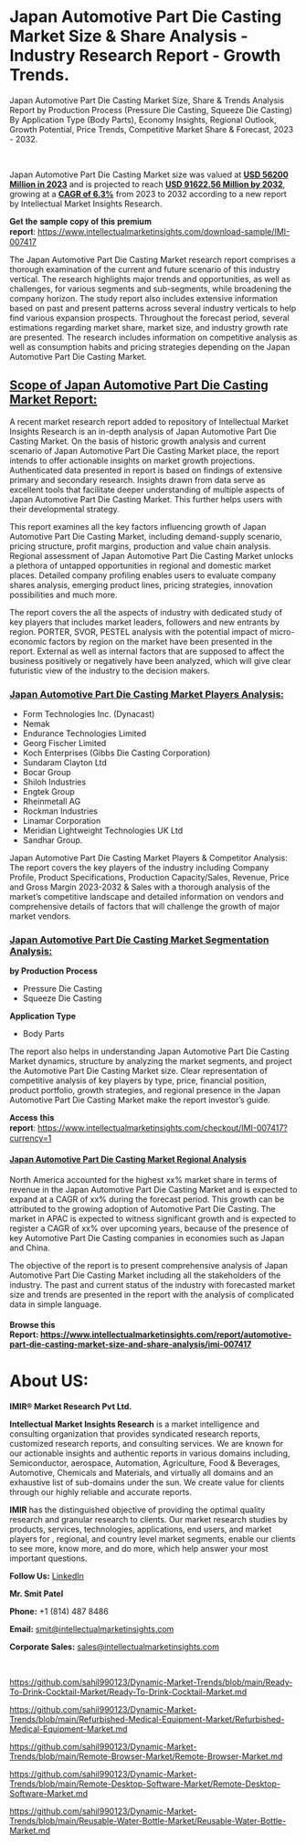 <h1>Japan Automotive Part Die Casting Market Size &amp; Share Analysis - Industry Research Report - Growth Trends.</h1>
<p>Japan Automotive Part Die Casting Market Size, Share &amp; Trends Analysis Report by Production Process (Pressure Die Casting, Squeeze Die Casting) By Application Type (Body Parts), Economy Insights, Regional Outlook, Growth Potential, Price Trends, Competitive Market Share &amp; Forecast, 2023 - 2032.</p>
<div>&nbsp;</div>
<p>Japan Automotive Part Die Casting Market size was valued at&nbsp;<strong><u>USD 56200 Million in 2023</u></strong>&nbsp;and is projected to reach&nbsp;<strong><u>USD 91622.56 Million by 2032</u></strong>, growing at a&nbsp;<strong><u>CAGR of 6.3%</u></strong>&nbsp;from 2023 to 2032 according to a new report by Intellectual Market Insights Research.</p>
<p>𝐆𝐞𝐭 𝐭𝐡𝐞 𝐬𝐚𝐦𝐩𝐥𝐞 𝐜𝐨𝐩𝐲 𝐨𝐟 𝐭𝐡𝐢𝐬 𝐩𝐫𝐞𝐦𝐢𝐮𝐦 𝐫𝐞𝐩𝐨𝐫𝐭:&nbsp;<a href="https://www.intellectualmarketinsights.com/download-sample/IMI-007417">https://www.intellectualmarketinsights.com/download-sample/IMI-007417</a>&nbsp;</p>
<p>The Japan Automotive Part Die Casting Market research report comprises a thorough examination of the current and future scenario of this industry vertical. The research highlights major trends and opportunities, as well as challenges, for various segments and sub-segments, while broadening the company horizon. The study report also includes extensive information based on past and present patterns across several industry verticals to help find various expansion prospects. Throughout the forecast period, several estimations regarding market share, market size, and industry growth rate are presented. The research includes information on competitive analysis as well as consumption habits and pricing strategies depending on the Japan Automotive Part Die Casting Market.</p>
<h2><strong><u>Scope of Japan Automotive Part Die Casting Market Report:</u></strong></h2>
<p>A recent market research report added to repository of Intellectual Market Insights Research is an in-depth analysis of Japan Automotive Part Die Casting Market. On the basis of historic growth analysis and current scenario of Japan Automotive Part Die Casting Market place, the report intends to offer actionable insights on market growth projections. Authenticated data presented in report is based on findings of extensive primary and secondary research. Insights drawn from data serve as excellent tools that facilitate deeper understanding of multiple aspects of Japan Automotive Part Die Casting Market. This further helps users with their developmental strategy.</p>
<p>This report examines all the key factors influencing growth of Japan Automotive Part Die Casting Market, including demand-supply scenario, pricing structure, profit margins, production and value chain analysis. Regional assessment of Japan Automotive Part Die Casting Market unlocks a plethora of untapped opportunities in regional and domestic market places. Detailed company profiling enables users to evaluate company shares analysis, emerging product lines, pricing strategies, innovation possibilities and much more.</p>
<p>The report covers the all the aspects of industry with dedicated study of key players that includes market leaders, followers and new entrants by region. PORTER, SVOR, PESTEL analysis with the potential impact of micro-economic factors by region on the market have been presented in the report. External as well as internal factors that are supposed to affect the business positively or negatively have been analyzed, which will give clear futuristic view of the industry to the decision makers.</p>
<h3><strong><u>Japan Automotive Part Die Casting Market Players Analysis:</u></strong></h3>
<ul>
<li>Form Technologies Inc. (Dynacast)</li>
<li>Nemak</li>
<li>Endurance Technologies Limited</li>
<li>Georg Fischer Limited</li>
<li>Koch Enterprises (Gibbs Die Casting Corporation)</li>
<li>Sundaram Clayton Ltd</li>
<li>Bocar Group</li>
<li>Shiloh Industries</li>
<li>Engtek Group</li>
<li>Rheinmetall AG</li>
<li>Rockman Industries</li>
<li>Linamar Corporation</li>
<li>Meridian Lightweight Technologies UK Ltd</li>
<li>Sandhar Group.</li>
</ul>
<p>Japan Automotive Part Die Casting Market Players &amp; Competitor Analysis: The report covers the key players of the industry including Company Profile, Product Specifications, Production Capacity/Sales, Revenue, Price and Gross Margin 2023-2032 &amp; Sales with a thorough analysis of the market&rsquo;s competitive landscape and detailed information on vendors and comprehensive details of factors that will challenge the growth of major market vendors.</p>
<h3><strong><u>Japan Automotive Part Die Casting Market Segmentation Analysis:</u></strong></h3>
<p><strong>by Production Process</strong></p>
<ul>
<li>Pressure Die Casting</li>
<li>Squeeze Die Casting</li>
</ul>
<p><strong>Application Type</strong></p>
<ul>
<li>Body Parts</li>
</ul>
<p>The report also helps in understanding Japan Automotive Part Die Casting Market dynamics, structure by analyzing the market segments, and project the Automotive Part Die Casting&nbsp;Market size. Clear representation of competitive analysis of key players by type, price, financial position, product portfolio, growth strategies, and regional presence in the Japan Automotive Part Die Casting Market make the report investor&rsquo;s guide.</p>
<p>𝐀𝐜𝐜𝐞𝐬𝐬 𝐭𝐡𝐢𝐬 𝐫𝐞𝐩𝐨𝐫𝐭:&nbsp;<a href="https://www.intellectualmarketinsights.com/checkout/IMI-007417?currency=1">https://www.intellectualmarketinsights.com/checkout/IMI-007417?currency=1</a>&nbsp;</p>
<h4><strong><u> Japan Automotive Part Die Casting Market Regional Analysis</u></strong></h4>
<p>North America accounted for the highest xx% market share in terms of revenue in the Japan Automotive Part Die Casting Market and is expected to expand at a CAGR of xx% during the forecast period. This growth can be attributed to the growing adoption of Automotive Part Die Casting. The market in APAC is expected to witness significant growth and is expected to register a CAGR of xx% over upcoming years, because of the presence of key Automotive Part Die Casting companies in economies such as Japan and China.</p>
<p>The objective of the report is to present comprehensive analysis of Japan Automotive Part Die Casting Market including all the stakeholders of the industry. The past and current status of the industry with forecasted market size and trends are presented in the report with the analysis of complicated data in simple language.</p>
<h4><strong>Browse this Report:&nbsp;<a href="https://www.intellectualmarketinsights.com/report/automotive-part-die-casting-market-size-and-share-analysis/imi-007417">https://www.intellectualmarketinsights.com/report/automotive-part-die-casting-market-size-and-share-analysis/imi-007417</a>&nbsp;</strong></h4>
<h1>About US:</h1>
<p><strong>IMIR&reg; Market Research Pvt Ltd.</strong></p>
<p><strong>Intellectual Market Insights Research</strong> is a market intelligence and consulting organization that provides syndicated research reports, customized research reports, and consulting services. We are known for our actionable insights and authentic reports in various domains including, Semiconductor, aerospace, Automation, Agriculture, Food &amp; Beverages, Automotive, Chemicals and Materials, and virtually all domains and an exhaustive list of sub-domains under the sun. We create value for clients through our highly reliable and accurate reports.</p>
<p><strong>IMIR</strong> has the distinguished objective of providing the optimal quality research and granular research to clients. Our market research studies by products, services, technologies, applications, end users, and market players for , regional, and country level market segments, enable our clients to see more, know more, and do more, which help answer your most important questions.</p>
<p><strong>Follow Us:</strong> <a href="https://www.linkedin.com/company/imir-marketresearch/">LinkedIn</a></p>
<p><strong>Mr. Smit Patel</strong></p>
<p><strong>Phone:</strong> +1 (814) 487 8486</p>
<p><strong>Email:</strong> <a href="mailto:smit@intellectualmarketinsights.com">smit@intellectualmarketinsights.com</a></p>
<p><strong>Corporate Sales:</strong> <a href="mailto:sales@intellectualmarketinsights.com">sales@intellectualmarketinsights.com</a></p>
<p>&nbsp;</p>
<p><span data-sheets-root="1"><a class="in-cell-link" href="https://github.com/sahil990123/Dynamic-Market-Trends/blob/main/Ready-To-Drink-Cocktail-Market/Ready-To-Drink-Cocktail-Market.md" target="_blank">https://github.com/sahil990123/Dynamic-Market-Trends/blob/main/Ready-To-Drink-Cocktail-Market/Ready-To-Drink-Cocktail-Market.md</a></span></p>
<p><span data-sheets-root="1"><span data-sheets-root="1"><a class="in-cell-link" href="https://github.com/sahil990123/Dynamic-Market-Trends/blob/main/Refurbished-Medical-Equipment-Market/Refurbished-Medical-Equipment-Market.md" target="_blank">https://github.com/sahil990123/Dynamic-Market-Trends/blob/main/Refurbished-Medical-Equipment-Market/Refurbished-Medical-Equipment-Market.md</a>&nbsp;</span></span></p>
<p><span data-sheets-root="1"><span data-sheets-root="1"><span data-sheets-root="1"><a class="in-cell-link" href="https://github.com/sahil990123/Dynamic-Market-Trends/blob/main/Remote-Browser-Market/Remote-Browser-Market.md" target="_blank">https://github.com/sahil990123/Dynamic-Market-Trends/blob/main/Remote-Browser-Market/Remote-Browser-Market.md</a>&nbsp;</span></span></span></p>
<p><span data-sheets-root="1"><span data-sheets-root="1"><span data-sheets-root="1"><span data-sheets-root="1"><a class="in-cell-link" href="https://github.com/sahil990123/Dynamic-Market-Trends/blob/main/Remote-Desktop-Software-Market/Remote-Desktop-Software-Market.md" target="_blank">https://github.com/sahil990123/Dynamic-Market-Trends/blob/main/Remote-Desktop-Software-Market/Remote-Desktop-Software-Market.md</a>&nbsp;</span></span></span></span></p>
<p><span data-sheets-root="1"><span data-sheets-root="1"><span data-sheets-root="1"><span data-sheets-root="1"><span data-sheets-root="1"><a class="in-cell-link" href="https://github.com/sahil990123/Dynamic-Market-Trends/blob/main/Reusable-Water-Bottle-Market/Reusable-Water-Bottle-Market.md" target="_blank">https://github.com/sahil990123/Dynamic-Market-Trends/blob/main/Reusable-Water-Bottle-Market/Reusable-Water-Bottle-Market.md</a>&nbsp;</span></span></span></span></span></p>
